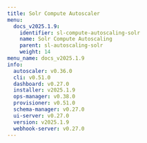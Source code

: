 ```yaml
---
title: Solr Compute Autoscaler
menu:
  docs_v2025.1.9:
    identifier: sl-compute-autoscaling-solr
    name: Solr Compute Autoscaling
    parent: sl-autoscaling-solr
    weight: 14
menu_name: docs_v2025.1.9
info:
  autoscaler: v0.36.0
  cli: v0.51.0
  dashboard: v0.27.0
  installer: v2025.1.9
  ops-manager: v0.38.0
  provisioner: v0.51.0
  schema-manager: v0.27.0
  ui-server: v0.27.0
  version: v2025.1.9
  webhook-server: v0.27.0
---
```


